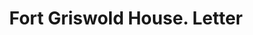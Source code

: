 ---
doi: 10.7916/D8WW8VNZ
date_other: '1880'
date_other_textual: 1880-1889
form: correspondence
genre:
- Letters (correspondence)
name:
- Fort Griswold House
object_in_context_url: https://biggert.cul.columbia.edu/items/view/ave_biggert_00090
subject_hierarchical_geographic:
- New London, Connecticut, United States
subject_name:
- Fort Griswold House
title: Fort Griswold House. Letter
sort_title: Fort Griswold House. Letter
call_number: ave_biggert_00090
coordinates:
- 41.355555555555554,-72.09944444444444
pid: ave_biggert_00090
identifiers: ave_biggert_00090
thumbnail: https://derivativo-3.library.columbia.edu/iiif/2/ldpd:342975/full/!256,256/0/native.jpg
permalink: "/biggert/ave_biggert_00090/"
layout: iiif-image-page
---